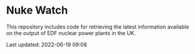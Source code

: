 # Nuke Watch

This repository includes code for retrieving the latest information available on the output of EDF nuclear power plants in the UK.

Last updated: 2022-06-19 09:08
